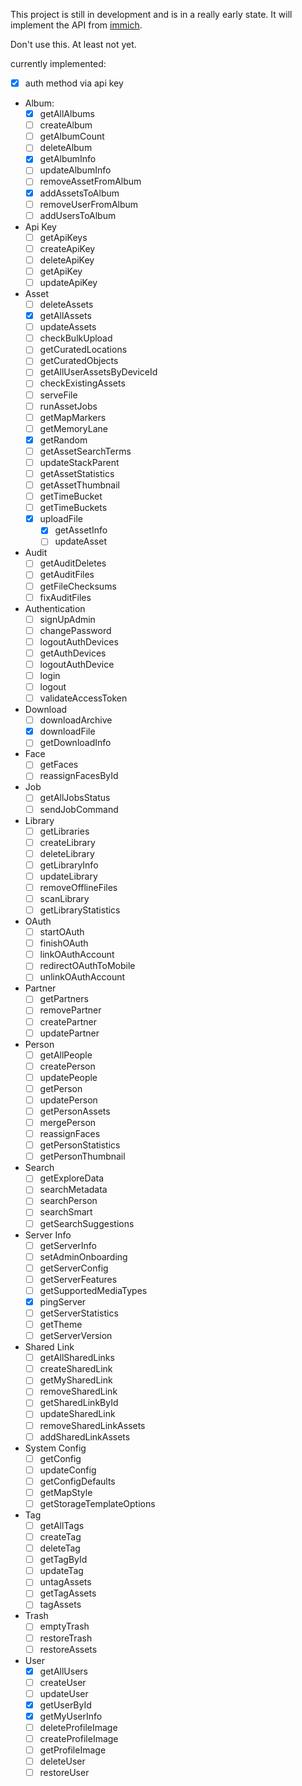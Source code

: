 This project is still in development and is in a really early state. It will implement the API from [immich](https://immich.app/docs/api).

Don't use this. At least not yet.

currently implemented:
* [x] auth method via api key
* Album:
    - [x] getAllAlbums
    - [ ] createAlbum
    - [ ] getAlbumCount
    - [ ] deleteAlbum
    - [x] getAlbumInfo
    - [ ] updateAlbumInfo
    - [ ] removeAssetFromAlbum
    - [x] addAssetsToAlbum
    - [ ] removeUserFromAlbum
    - [ ] addUsersToAlbum
* Api Key
    - [ ] getApiKeys
    - [ ] createApiKey
    - [ ] deleteApiKey
    - [ ] getApiKey
    - [ ] updateApiKey
* Asset
    - [ ] deleteAssets
    - [x] getAllAssets
    - [ ] updateAssets
    - [ ] checkBulkUpload
    - [ ] getCuratedLocations
    - [ ] getCuratedObjects
    - [ ] getAllUserAssetsByDeviceId
    - [ ] checkExistingAssets
    - [ ] serveFile
    - [ ] runAssetJobs
    - [ ] getMapMarkers
    - [ ] getMemoryLane
    - [x] getRandom
    - [ ] getAssetSearchTerms
    - [ ] updateStackParent
    - [ ] getAssetStatistics
    - [ ] getAssetThumbnail
    - [ ] getTimeBucket
    - [ ] getTimeBuckets
  - [x] uploadFile
    - [x] getAssetInfo
    - [ ] updateAsset
* Audit
    - [ ] getAuditDeletes
    - [ ] getAuditFiles
    - [ ] getFileChecksums
    - [ ] fixAuditFiles
* Authentication
    - [ ] signUpAdmin
    - [ ] changePassword
    - [ ] logoutAuthDevices
    - [ ] getAuthDevices
    - [ ] logoutAuthDevice
    - [ ] login
    - [ ] logout
    - [ ] validateAccessToken
* Download
    - [ ] downloadArchive
    - [x] downloadFile
    - [ ] getDownloadInfo
* Face
    - [ ] getFaces
    - [ ] reassignFacesById
* Job
    - [ ] getAllJobsStatus
    - [ ] sendJobCommand
* Library
    - [ ] getLibraries
    - [ ] createLibrary
    - [ ] deleteLibrary
    - [ ] getLibraryInfo
    - [ ] updateLibrary
    - [ ] removeOfflineFiles 
    - [ ] scanLibrary
    - [ ] getLibraryStatistics
* OAuth
    - [ ] startOAuth
    - [ ] finishOAuth
    - [ ] linkOAuthAccount
    - [ ] redirectOAuthToMobile
    - [ ] unlinkOAuthAccount
* Partner
    - [ ] getPartners
    - [ ] removePartner
    - [ ] createPartner
    - [ ] updatePartner
* Person
    - [ ] getAllPeople
    - [ ] createPerson
    - [ ] updatePeople
    - [ ] getPerson
    - [ ] updatePerson
    - [ ] getPersonAssets
    - [ ] mergePerson
    - [ ] reassignFaces
    - [ ] getPersonStatistics
    - [ ] getPersonThumbnail
* Search
    - [ ] getExploreData
    - [ ] searchMetadata
    - [ ] searchPerson
    - [ ] searchSmart
    - [ ] getSearchSuggestions
* Server Info
    - [ ] getServerInfo
    - [ ] setAdminOnboarding
    - [ ] getServerConfig
    - [ ] getServerFeatures
    - [ ] getSupportedMediaTypes
    - [x] pingServer
    - [ ] getServerStatistics
    - [ ] getTheme
    - [ ] getServerVersion
* Shared Link
    - [ ] getAllSharedLinks
    - [ ] createSharedLink
    - [ ] getMySharedLink
    - [ ] removeSharedLink
    - [ ] getSharedLinkById
    - [ ] updateSharedLink
    - [ ] removeSharedLinkAssets
    - [ ] addSharedLinkAssets
* System Config
    - [ ] getConfig
    - [ ] updateConfig
    - [ ] getConfigDefaults
    - [ ] getMapStyle
    - [ ] getStorageTemplateOptions
* Tag
    - [ ] getAllTags
    - [ ] createTag
    - [ ] deleteTag
    - [ ] getTagById
    - [ ] updateTag
    - [ ] untagAssets
    - [ ] getTagAssets
    - [ ] tagAssets
* Trash
    - [ ] emptyTrash
    - [ ] restoreTrash
    - [ ] restoreAssets
* User
    - [x] getAllUsers
    - [ ] createUser
    - [ ] updateUser
    - [x] getUserById
    - [x] getMyUserInfo
    - [ ] deleteProfileImage
    - [ ] createProfileImage
    - [ ] getProfileImage
    - [ ] deleteUser
    - [ ] restoreUser
